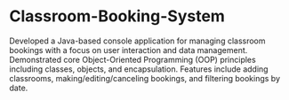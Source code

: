 # Classroom-Booking-System
Developed a Java-based console application for managing classroom bookings with a focus on user interaction and data management. Demonstrated core Object-Oriented Programming (OOP) principles including classes, objects, and encapsulation. Features include adding classrooms, making/editing/canceling bookings, and filtering bookings by date.
